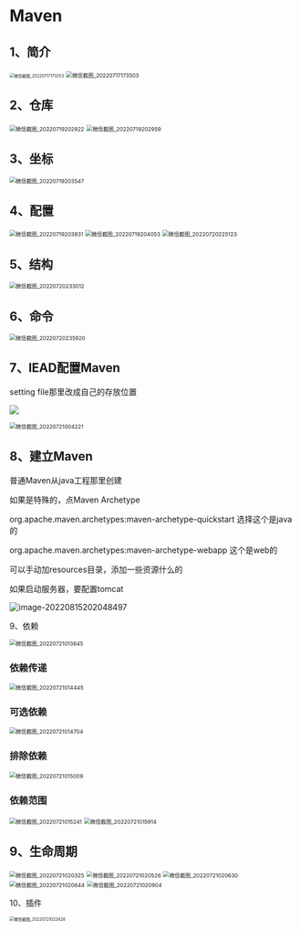 # Maven

## 1、简介

<img src="https://gitee.com/hongshenghyj/typora/raw/master/img/%E5%BE%AE%E4%BF%A1%E6%88%AA%E5%9B%BE_20220717173253.png" alt="微信截图_20220717173253" style="zoom:50%;" />

<img src="https://gitee.com/hongshenghyj/typora/raw/master/img/%E5%BE%AE%E4%BF%A1%E6%88%AA%E5%9B%BE_20220717173503.png" alt="微信截图_20220717173503" style="zoom:67%;" />





## 2、仓库

<img src="https://gitee.com/hongshenghyj/typora/raw/master/img/%E5%BE%AE%E4%BF%A1%E6%88%AA%E5%9B%BE_20220719202922.png" alt="微信截图_20220719202922" style="zoom:67%;" />



<img src="https://gitee.com/hongshenghyj/typora/raw/master/img/%E5%BE%AE%E4%BF%A1%E6%88%AA%E5%9B%BE_20220719202959.png" alt="微信截图_20220719202959" style="zoom:67%;" />



## **3、坐标**

<img src="https://gitee.com/hongshenghyj/typora/raw/master/img/%E5%BE%AE%E4%BF%A1%E6%88%AA%E5%9B%BE_20220719203547.png" alt="微信截图_20220719203547" style="zoom:67%;" />



## 4、配置

<img src="https://gitee.com/hongshenghyj/typora/raw/master/img/%E5%BE%AE%E4%BF%A1%E6%88%AA%E5%9B%BE_20220719203831.png" alt="微信截图_20220719203831" style="zoom:67%;" />

<img src="https://gitee.com/hongshenghyj/typora/raw/master/img/%E5%BE%AE%E4%BF%A1%E6%88%AA%E5%9B%BE_20220719204053.png" alt="微信截图_20220719204053" style="zoom:67%;" />

<img src="https://gitee.com/hongshenghyj/typora/raw/master/img/%E5%BE%AE%E4%BF%A1%E6%88%AA%E5%9B%BE_20220720225123.png" alt="微信截图_20220720225123" style="zoom:67%;" />



## 5、结构

<img src="https://gitee.com/hongshenghyj/typora/raw/master/img/%E5%BE%AE%E4%BF%A1%E6%88%AA%E5%9B%BE_20220720233012.png" alt="微信截图_20220720233012" style="zoom:67%;" />

## 6、命令

<img src="https://gitee.com/hongshenghyj/typora/raw/master/img/%E5%BE%AE%E4%BF%A1%E6%88%AA%E5%9B%BE_20220720235920.png" alt="微信截图_20220720235920" style="zoom:67%;" />



## 7、IEAD配置Maven

setting file那里改成自己的存放位置

![](https://gitee.com/hongshenghyj/typora/raw/master/img/%E5%BE%AE%E4%BF%A1%E6%88%AA%E5%9B%BE_20220731004438.png)

<img src="https://gitee.com/hongshenghyj/typora/raw/master/img/%E5%BE%AE%E4%BF%A1%E6%88%AA%E5%9B%BE_20220721004221.png" alt="微信截图_20220721004221" style="zoom:67%;" />



## **8、建立Maven**

普通Maven从java工程那里创建

如果是特殊的，点Maven Archetype

org.apache.maven.archetypes:maven-archetype-quickstart   选择这个是java的

org.apache.maven.archetypes:maven-archetype-webapp  这个是web的

可以手动加resources目录，添加一些资源什么的

如果启动服务器，要配置tomcat

![image-20220815202048497](https://gitee.com/hongshenghyj/typora/raw/master/img/image-20220815202048497.png)

9、依赖

<img src="https://gitee.com/hongshenghyj/typora/raw/master/img/%E5%BE%AE%E4%BF%A1%E6%88%AA%E5%9B%BE_20220721013645.png" alt="微信截图_20220721013645" style="zoom:67%;" />

### 依赖传递

<img src="https://gitee.com/hongshenghyj/typora/raw/master/img/%E5%BE%AE%E4%BF%A1%E6%88%AA%E5%9B%BE_20220721014445.png" alt="微信截图_20220721014445" style="zoom:67%;" />



### 可选依赖

<img src="https://gitee.com/hongshenghyj/typora/raw/master/img/%E5%BE%AE%E4%BF%A1%E6%88%AA%E5%9B%BE_20220721014704.png" alt="微信截图_20220721014704" style="zoom:67%;" />

### 排除依赖

<img src="https://gitee.com/hongshenghyj/typora/raw/master/img/%E5%BE%AE%E4%BF%A1%E6%88%AA%E5%9B%BE_20220721015009.png" alt="微信截图_20220721015009" style="zoom:67%;" />



### 依赖范围

<img src="https://gitee.com/hongshenghyj/typora/raw/master/img/%E5%BE%AE%E4%BF%A1%E6%88%AA%E5%9B%BE_20220721015241.png" alt="微信截图_20220721015241" style="zoom:67%;" />

<img src="https://gitee.com/hongshenghyj/typora/raw/master/img/%E5%BE%AE%E4%BF%A1%E6%88%AA%E5%9B%BE_20220721015914.png" alt="微信截图_20220721015914" style="zoom:67%;" />



## 9、生命周期

<img src="https://gitee.com/hongshenghyj/typora/raw/master/img/%E5%BE%AE%E4%BF%A1%E6%88%AA%E5%9B%BE_20220721020325.png" alt="微信截图_20220721020325" style="zoom:67%;" />

<img src="https://gitee.com/hongshenghyj/typora/raw/master/img/%E5%BE%AE%E4%BF%A1%E6%88%AA%E5%9B%BE_20220721020526.png" alt="微信截图_20220721020526" style="zoom:67%;" />

<img src="https://gitee.com/hongshenghyj/typora/raw/master/img/%E5%BE%AE%E4%BF%A1%E6%88%AA%E5%9B%BE_20220721020630.png" alt="微信截图_20220721020630" style="zoom:67%;" />

<img src="https://gitee.com/hongshenghyj/typora/raw/master/img/%E5%BE%AE%E4%BF%A1%E6%88%AA%E5%9B%BE_20220721020644.png" alt="微信截图_20220721020644" style="zoom:67%;" />

<img src="https://gitee.com/hongshenghyj/typora/raw/master/img/%E5%BE%AE%E4%BF%A1%E6%88%AA%E5%9B%BE_20220721020904.png" alt="微信截图_20220721020904" style="zoom:67%;" />



10、插件

<img src="https://gitee.com/hongshenghyj/typora/raw/master/img/%E5%BE%AE%E4%BF%A1%E6%88%AA%E5%9B%BE_20220721022428.png" alt="微信截图_20220721022428" style="zoom:50%;" />
